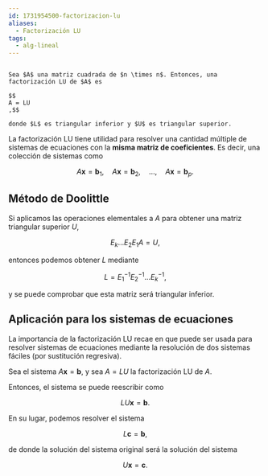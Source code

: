 ```yaml
---
id: 1731954500-factorizacion-lu
aliases:
  - Factorización LU
tags:
  - alg-lineal
---
```


```ad-definition

Sea $A$ una matriz cuadrada de $n \times n$. Entonces, una factorización LU de $A$ es

$$
A = LU
,$$

donde $L$ es triangular inferior y $U$ es triangular superior.

```

La factorización LU tiene utilidad para resolver una cantidad múltiple de sistemas de ecuaciones con la **misma matriz de coeficientes**. Es decir, una colección de sistemas como

$$
A\mathbf{x} = \mathbf{b}_1, \quad A\mathbf{x} = \mathbf{b}_2, \quad \ldots, \quad A\mathbf{x} = \mathbf{b}_p
.$$

## Método de Doolittle

Si aplicamos las operaciones elementales a $A$ para obtener una matriz triangular superior $U$,

$$
E_k \ldots E_2 E_1A = U
,$$

entonces podemos obtener $L$ mediante

$$
L = E_1^{-1}E_2^{-1}\ldots E_k^{-1}
,$$

y se puede comprobar que esta matriz será triangular inferior.

## Aplicación para los sistemas de ecuaciones

La importancia de la factorización LU recae en que puede ser usada para resolver sistemas de ecuaciones mediante la resolución de dos sistemas fáciles (por sustitución regresiva).

Sea el sistema $A\mathbf{x} = \mathbf{b}$, y sea $A = LU$ la factorización LU de $A$.

Entonces, el sistema se puede reescribir como

$$
LU\mathbf{x} = \mathbf{b}
.$$

En su lugar, podemos resolver el sistema

$$
L\mathbf{c} = \mathbf{b}
,$$

de donde la solución del sistema original será la solución del sistema

$$
U\mathbf{x} = \mathbf{c}
.$$
